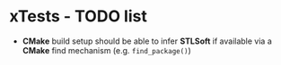 # xTests - TODO list

* **CMake** build setup should be able to infer **STLSoft** if available via
  a **CMake** find mechanism (e.g. `find_package()`)

